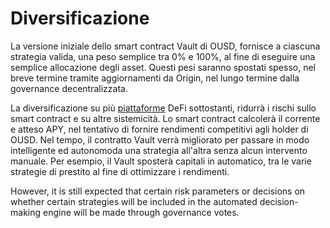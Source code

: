 # Diversificazione

La versione iniziale dello smart contract Vault di OUSD, fornisce a ciascuna strategia valida, una peso semplice tra 0% e 100%, al fine di eseguire una semplice allocazione degli asset. Questi pesi saranno spostati spesso, nel breve termine tramite aggiornamenti da Origin, nel lungo termine dalla governance decentralizzata.

La diversificazione su più [piattaforme](../supported-strategies/) DeFi sottostanti, ridurrà i rischi sullo smart contract e su altre sistemicità. Lo smart contract calcolerà il corrente e atteso APY, nel tentativo di fornire rendimenti competitivi agli holder di OUSD. Nel tempo, il contratto Vault verrà migliorato per passare in modo intelligente ed autonomoda una strategia all'altra senza alcun intervento manuale. Per esempio, il Vault sposterà capitali in automatico, tra le varie strategie di prestito al fine di ottimizzare i rendimenti.

However, it is still expected that certain risk parameters or decisions on whether certain strategies will be included in the automated decision-making engine will be made through governance votes. 

